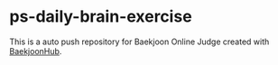 # ps-daily-brain-exercise
This is a auto push repository for Baekjoon Online Judge created with [BaekjoonHub](https://github.com/BaekjoonHub/BaekjoonHub).
